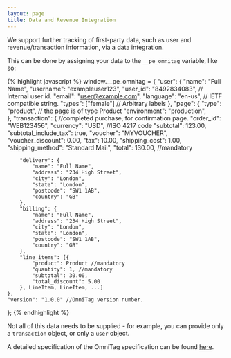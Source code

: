 ```yaml
---
layout: page
title: Data and Revenue Integration
---
```


We support further tracking of first-party data, such as user and
revenue/transaction information, via a data integration.

This can be done by assigning your data to the `__pe_omnitag` variable, like
so:

{% highlight javascript %}
window.__pe_omnitag = {
    "user": {
        "name": "Full Name",
        "username": "exampleuser123",
        "user_id": "8492834083",     // Internal user id.
        "email": "user@example.com",
        "language": "en-us",         // IETF compatible string.
        "types": ["female"]          // Arbitrary labels
    },
    "page": {
        "type": "product",       // the page is of type Product
        "environment": "production",	
    },
    "transaction": { //completed purchase, for confirmation page.
        "order_id": "WEB123456",
        "currency": "USD", //ISO 4217 code
        "subtotal": 123.00,
        "subtotal_include_tax": true,
        "voucher": "MYVOUCHER",
        "voucher_discount": 0.00,
        "tax": 10.00,
        "shipping_cost": 1.00,
        "shipping_method": "Standard Mail",
        "total": 130.00, //mandatory

        "delivery": {
            "name": "Full Name",
            "address": "234 High Street",
            "city": "London",
            "state": "London",
            "postcode": "SW1 1AB",
            "country": "GB"
        },
        "billing": {
            "name": "Full Name",
            "address": "234 High Street",
            "city": "London",
            "state": "London",
            "postcode": "SW1 1AB",
            "country": "GB"
        },
        "line_items": [{
            "product": Product //mandatory
            "quantity": 1, //mandatory
            "subtotal": 30.00,
            "total_discount": 5.00
        }, LineItem, LineItem, ...]
    },
    "version": "1.0.0" //OmniTag version number.
};
{% endhighlight %}

Not all of this data needs to be supplied - for example, you can provide only
a `transaction` object, or only a `user` object.

A detailed specification of the OmniTag specification can be found
[here](/docs/datatracking).

